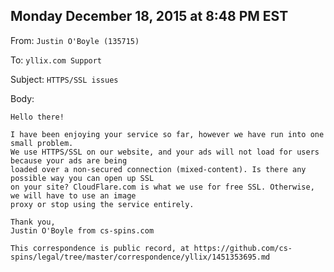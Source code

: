 ## Monday December 18, 2015 at 8:48 PM EST

From: `Justin O'Boyle (135715)`

To: `yllix.com Support`

Subject: `HTTPS/SSL issues`

Body: 

```
Hello there! 

I have been enjoying your service so far, however we have run into one small problem. 
We use HTTPS/SSL on our website, and your ads will not load for users because your ads are being 
loaded over a non-secured connection (mixed-content). Is there any possible way you can open up SSL
on your site? CloudFlare.com is what we use for free SSL. Otherwise, we will have to use an image 
proxy or stop using the service entirely. 

Thank you, 
Justin O'Boyle from cs-spins.com

This correspondence is public record, at https://github.com/cs-spins/legal/tree/master/correspondence/yllix/1451353695.md
```

